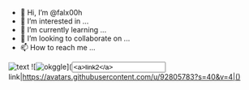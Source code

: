 - 👋 Hi, I’m @falx00h
- 👀 I’m interested in ...
- 🌱 I’m currently learning ...
- 💞️ I’m looking to collaborate on ...
- 📫 How to reach me ...

![text](https://avatars.githubusercontent.com/u/92805783?s=40&v=4)
![<img src="https://r89shi.github.io/teste.js.png" title="okggle" />](<input value="<a>link2</a>">link</span>|https://avatars.githubusercontent.com/u/92805783?s=40&v=4|()
